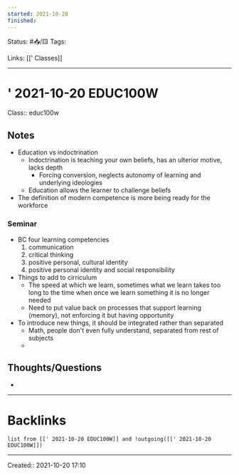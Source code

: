 ```yaml
---
started: 2021-10-20 
finished:
---
```

Status: #📥/🟨 
Tags:

Links: [[' Classes]]
___
# ' 2021-10-20 EDUC100W
Class:: educ100w
## Notes
- Education vs indoctrination
	- Indoctrination is teaching your own beliefs, has an ulterior motive, lacks depth
		- Forcing conversion, neglects autonomy of learning and underlying ideologies
	- Education allows the learner to challenge beliefs
- The definition of modern competence is more being ready for the workforce
### Seminar
- BC four learning competencies
	1. communication
	1. critical thinking
	1. positive personal, cultural identity
	1. positive personal identity and social responsibility
- Things to add to cirriculum
	- The speed at which we learn, sometimes what we learn takes too long to the time when once we learn something it is no longer needed
	- Need to put value back on processes that support learning (memory), not enforcing it but having opportunity
- To introduce new things, it should be integrated rather than separated
	- Math, people don't even fully understand, separated from rest of subjects
	- 
## Thoughts/Questions
- 
___
# Backlinks
```dataview
list from [[' 2021-10-20 EDUC100W]] and !outgoing([[' 2021-10-20 EDUC100W]])
```
___

Created:: 2021-10-20 17:10